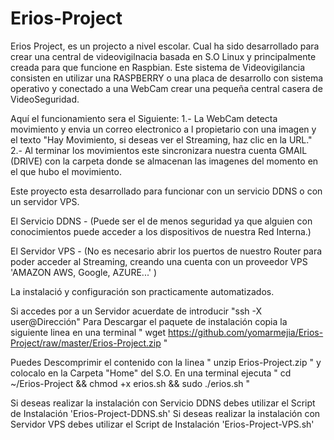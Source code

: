 # Erios-Project
Erios Project, es un projecto a nivel escolar. Cual ha sido desarrollado para crear una central de videovigilnacia basada en S.O Linux y principalmente creada para que funcione en Raspbian.
Este sistema de Videovigilancia consisten en utilizar una RASPBERRY o una placa de desarrollo con sistema operativo y conectado a una WebCam crear una pequeña central casera de VideoSeguridad.

Aquí el funcionamiento sera el Siguiente:
1.-  La WebCam detecta movimiento y envia un correo electronico a l propietario con una imagen y el texto "Hay Movimiento, si deseas ver el Streaming, haz clic en la URL."
2.- Al terminar los movimientos este sincronizara nuestra cuenta GMAIL (DRIVE)  con la carpeta donde se almacenan las imagenes del momento en el que hubo el movimiento.

Este proyecto esta desarrollado para funcionar con un servicio DDNS o con un servidor VPS.

El Servicio DDNS -  (Puede ser el de menos seguridad ya que alguien con conocimientos puede acceder a los dispositivos de nuestra Red Interna.)

El Servidor VPS - (No es necesario abrir los puertos de nuestro Router para poder acceder al Streaming, creando una cuenta con un proveedor VPS 'AMAZON AWS, Google, AZURE...' )

La instalació y configuración son practicamente automatizados.

Si accedes por a un Servidor acuerdate de introducir "ssh -X  user@Dirección"
Para Descargar el paquete de instalación copia la siguiente linea en una terminal " wget https://github.com/yomarmejia/Erios-Project/raw/master/Erios-Project.zip " 

Puedes Descomprimir el contenido con la linea " unzip Erios-Project.zip " y colocalo en la Carpeta "Home" del S.O.
En una terminal ejecuta " cd ~/Erios-Project && chmod +x erios.sh  && sudo ./erios.sh "

Si deseas realizar la instalación con Servicio DDNS debes utilizar el Script de Instalación 'Erios-Project-DDNS.sh'
Si deseas realizar la instalación con Servidor VPS debes  utilizar el Script de Instalación 'Erios-Project-VPS.sh'

